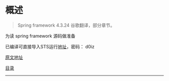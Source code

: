 #   概述

> Spring framework 4.3.24 谷歌翻译，部分章节。

为读 spring framework 源码做准备

已编译可直接导入STS运行[地址](https://pan.baidu.com/s/1odP2Y6tAyogo3fJDVv0Cbg)，密码： d0iz

[原文地址](https://docs.spring.io/spring/docs/4.3.24.RELEASE/spring-framework-reference/htmlsingle/)

[目录](SUMMARY.md)

----